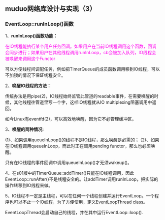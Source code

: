## muduo网络库设计与实现（3）

### EventLoop::runInLoop()函数

1、**runInLoop()函数功能：**

<font color = #ff00ee>在IO线程能执行某个用户任务回调。如果用户在当前IO线程调用这个函数，回调会同步进行；如果用户在其他线程调用runInLoop，cb会被加入队列，IO线程会被唤醒来调用这个Functor </font>

可以方便线程间调配任务，例如把TimerQueue的成员函数调用移到IO线程，可以不加锁的情况下保证线程安全。

2、**唤醒IO线程的方法：**

传统办法是用pipe(2)，IO线程始终监管此管道的readable事件，在需要唤醒的时候，其他线程往管道里写一个字，这样IO线程就从IO multiplexing阻塞调用中返回。

如今Linux有eventfd(2)，可以高效地唤醒，因为它不必管理缓冲区。

3、**唤醒的两种情况:**

(1)、如果调用queueInLoop()的线程不是IO线程，那么唤醒是必需的；
(2)、如果在IO线程调用queueInLoop，而此时正在调用pending functor，那么也必须唤醒。

只有在IO线程的事件回调中调用queueInLoop()才无须wakeup()。

4、在s01版中的TimerQueue::addTimer()只能在IO线程调用，因此EventLoop::runAfter()不是线程安全的。让addTimer调用runInLoop，把实际的操作转移到IO线程来做。

5、IO线程不一定是主线程，可以在任何一个线程创建并运行EventLoop。一个程序也可以不止一个IO线程，为了方便使用，定义EventLoopThread class。

EventLoopThread会启动自己的线程，并在其中运行EventLoop::loop().